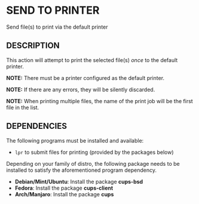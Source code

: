 SEND TO PRINTER
===============

Send file(s) to print via the default printer

DESCRIPTION
-----------

This action will attempt to print the selected file(s) *once* to the default
printer.

__NOTE:__ There must be a printer configured as the default printer.

__NOTE:__ If there are any errors, they will be silently discarded.

__NOTE:__ When printing multiple files, the name of the print job will be the
first file in the list.

DEPENDENCIES
------------

The following programs must be installed and available:

* `lpr` to submit files for printing (provided by the packages below)

Depending on your family of distro, the following package needs to be
installed to satisfy the aforementioned program dependency.

* __Debian/Mint/Ubuntu__: Install the package **cups-bsd**
* __Fedora__: Install the package **cups-client**
* __Arch/Manjaro__: Install the package **cups**
